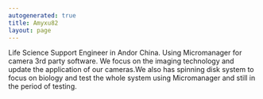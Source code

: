 ```yaml
---
autogenerated: true
title: Amyxu82
layout: page
---
```


Life Science Support Engineer in Andor China. Using Micromanager for
camera 3rd party software. We focus on the imaging technology and update
the application of our cameras.We also has spinning disk system to focus
on biology and test the whole system using Micromanager and still in the
period of testing.
